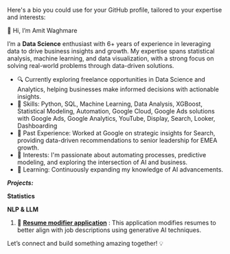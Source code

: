 
Here's a bio you could use for your GitHub profile, tailored to your expertise and interests:

👋 Hi, I’m Amit Waghmare

I’m a **Data Science** enthusiast with 6+ years of experience in leveraging data to drive business insights and growth. My expertise spans statistical analysis, machine learning, and data visualization, with a strong focus on solving real-world problems through data-driven solutions.

- 🔍 Currently exploring freelance opportunities in Data Science and Analytics, helping businesses make informed decisions with actionable insights.
- 🧠 Skills: Python, SQL, Machine Learning, Data Analysis, XGBoost, Statistical Modeling, Automation, Google Cloud, Google Ads solutions with Google Ads, Google Analytics, YouTube, Display, Search, Looker, Dashboarding
- 🚀 Past Experience: Worked at Google on strategic insights for Search, providing data-driven recommendations to senior leadership for EMEA growth.
- 🎯 Interests: I'm passionate about automating processes, predictive modeling, and exploring the intersection of AI and business.
- 🌱 Learning: Continuously expanding my knowledge of AI advancements.

***Projects:***

**Statistics**


**NLP & LLM**

1) 🔗 **[Resume modifier application](https://github.com/aawaghmare/resume-modifier-app)** : This application modifies resumes to better align with job descriptions using generative AI techniques.


Let’s connect and build something amazing together! 💡

<!---
aawaghmare/aawaghmare is a ✨ special ✨ repository because its `README.md` (this file) appears on your GitHub profile.
You can click the Preview link to take a look at your changes.
--->
